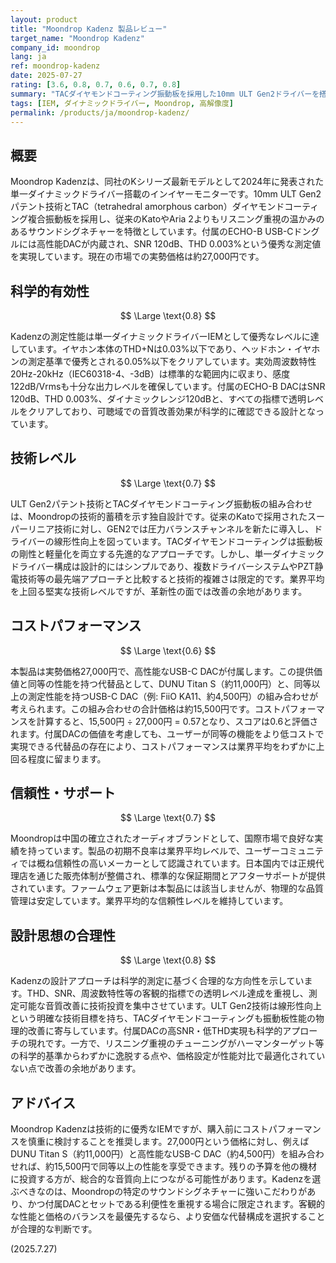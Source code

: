 ```yaml
---
layout: product
title: "Moondrop Kadenz 製品レビュー"
target_name: "Moondrop Kadenz"
company_id: moondrop
lang: ja
ref: moondrop-kadenz
date: 2025-07-27
rating: [3.6, 0.8, 0.7, 0.6, 0.7, 0.8]
summary: "TACダイヤモンドコーティング振動板を採用した10mm ULT Gen2ドライバーを搭載するMoondropの最新IEM。高性能DACが付属し測定性能は優秀だが、より安価な代替品とDACの組み合わせが存在し、コストパフォーマンスに課題が残る。"
tags: [IEM, ダイナミックドライバー, Moondrop, 高解像度]
permalink: /products/ja/moondrop-kadenz/
---
```


## 概要

Moondrop Kadenzは、同社のKシリーズ最新モデルとして2024年に発表された単一ダイナミックドライバー搭載のインイヤーモニターです。10mm ULT Gen2パテント技術とTAC（tetrahedral amorphous carbon）ダイヤモンドコーティング複合振動板を採用し、従来のKatoやAria 2よりもリスニング重視の温かみのあるサウンドシグネチャーを特徴としています。付属のECHO-B USB-Cドングルには高性能DACが内蔵され、SNR 120dB、THD 0.003%という優秀な測定値を実現しています。現在の市場での実勢価格は約27,000円です。

## 科学的有効性

$$ \Large \text{0.8} $$

Kadenzの測定性能は単一ダイナミックドライバーIEMとして優秀なレベルに達しています。イヤホン本体のTHD+Nは0.03%以下であり、ヘッドホン・イヤホンの測定基準で優秀とされる0.05%以下をクリアしています。実効周波数特性20Hz-20kHz（IEC60318-4、-3dB）は標準的な範囲内に収まり、感度122dB/Vrmsも十分な出力レベルを確保しています。付属のECHO-B DACはSNR 120dB、THD 0.003%、ダイナミックレンジ120dBと、すべての指標で透明レベルをクリアしており、可聴域での音質改善効果が科学的に確認できる設計となっています。

## 技術レベル

$$ \Large \text{0.7} $$

ULT Gen2パテント技術とTACダイヤモンドコーティング振動板の組み合わせは、Moondropの技術的蓄積を示す独自設計です。従来のKatoで採用されたスーパーリニア技術に対し、GEN2では圧力バランスチャンネルを新たに導入し、ドライバーの線形性向上を図っています。TACダイヤモンドコーティングは振動板の剛性と軽量化を両立する先進的なアプローチです。しかし、単一ダイナミックドライバー構成は設計的にはシンプルであり、複数ドライバーシステムやPZT静電技術等の最先端アプローチと比較すると技術的複雑さは限定的です。業界平均を上回る堅実な技術レベルですが、革新性の面では改善の余地があります。

## コストパフォーマンス

$$ \Large \text{0.6} $$

本製品は実勢価格27,000円で、高性能なUSB-C DACが付属します。この提供価値と同等の性能を持つ代替品として、DUNU Titan S（約11,000円）と、同等以上の測定性能を持つUSB-C DAC（例: FiiO KA11、約4,500円）の組み合わせが考えられます。この組み合わせの合計価格は約15,500円です。コストパフォーマンスを計算すると、15,500円 ÷ 27,000円 = 0.57となり、スコアは0.6と評価されます。付属DACの価値を考慮しても、ユーザーが同等の機能をより低コストで実現できる代替品の存在により、コストパフォーマンスは業界平均をわずかに上回る程度に留まります。

## 信頼性・サポート

$$ \Large \text{0.7} $$

Moondropは中国の確立されたオーディオブランドとして、国際市場で良好な実績を持っています。製品の初期不良率は業界平均レベルで、ユーザーコミュニティでは概ね信頼性の高いメーカーとして認識されています。日本国内では正規代理店を通じた販売体制が整備され、標準的な保証期間とアフターサポートが提供されています。ファームウェア更新は本製品には該当しませんが、物理的な品質管理は安定しています。業界平均的な信頼性レベルを維持しています。

## 設計思想の合理性

$$ \Large \text{0.8} $$

Kadenzの設計アプローチは科学的測定に基づく合理的な方向性を示しています。THD、SNR、周波数特性等の客観的指標での透明レベル達成を重視し、測定可能な音質改善に技術投資を集中させています。ULT Gen2技術は線形性向上という明確な技術目標を持ち、TACダイヤモンドコーティングも振動板性能の物理的改善に寄与しています。付属DACの高SNR・低THD実現も科学的アプローチの現れです。一方で、リスニング重視のチューニングがハーマンターゲット等の科学的基準からわずかに逸脱する点や、価格設定が性能対比で最適化されていない点で改善の余地があります。

## アドバイス

Moondrop Kadenzは技術的に優秀なIEMですが、購入前にコストパフォーマンスを慎重に検討することを推奨します。27,000円という価格に対し、例えばDUNU Titan S（約11,000円）と高性能なUSB-C DAC（約4,500円）を組み合わせれば、約15,500円で同等以上の性能を享受できます。残りの予算を他の機材に投資する方が、総合的な音質向上につながる可能性があります。Kadenzを選ぶべきなのは、Moondropの特定のサウンドシグネチャーに強いこだわりがあり、かつ付属DACとセットである利便性を重視する場合に限定されます。客観的な性能と価格のバランスを最優先するなら、より安価な代替構成を選択することが合理的な判断です。

(2025.7.27)
